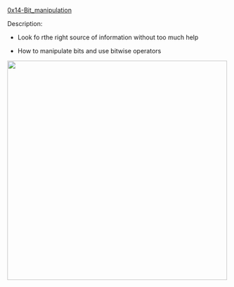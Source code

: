 <a href="https://alx-intranet.hbtn.io/projects/232">0x14-Bit_manipulation </a>

Description:

*   Look fo rthe right source of information without too much help

*   How to manipulate bits and use bitwise operators

<img src="https://s3.amazonaws.com/intranet-projects-files/holbertonschool-low_level_programming/232/bitwise.PNG" width= 500 >
